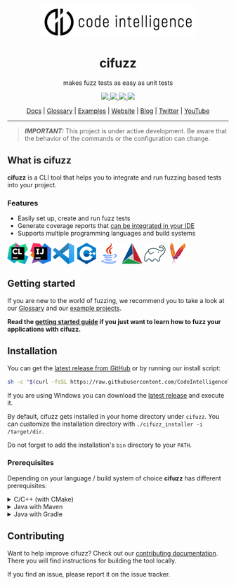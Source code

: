 <div align="center">
  <img src="/docs/assets/logo.png" alt="Code Intelligence" />
  <h1>cifuzz</h1>
  <p>makes fuzz tests as easy as unit tests</p>
  <a href="https://github.com/CodeIntelligenceTesting/cifuzz/releases">
    <img src="https://img.shields.io/github/v/release/CodeIntelligenceTesting/cifuzz">
  </a>
  <a href="https://github.com/CodeIntelligenceTesting/cifuzz/actions/workflows/pipeline_pr.yml">
    <img src="https://img.shields.io/github/workflow/status/CodeIntelligenceTesting/cifuzz/PR%20Pipeline?logo=github" />
  </a>
  <a href="https://github.com/CodeIntelligenceTesting/cifuzz/blob/main/CONTRIBUTING.md">
    <img src="https://img.shields.io/badge/PRs-welcome-brightgreen.svg" />
  </a>
  <a href="https://github.com/CodeIntelligenceTesting/cifuzz/blob/main/LICENSE">
    <img src="https://img.shields.io/github/license/CodeIntelligenceTesting/cifuzz" />
  </a>

  <br />

  <a href="https://docs.code-intelligence.com/cifuzz-cli" target="_blank">Docs</a>
  |
  <a href="https://github.com/CodeIntelligenceTesting/cifuzz/blob/main/docs/Glossary.md">Glossary</a>
  |
  <a href="https://github.com/CodeIntelligenceTesting/cifuzz/tree/main/examples">Examples</a>
  |
  <a href="https://www.code-intelligence.com/" target="_blank">Website</a>
  |
  <a href="https://www.code-intelligence.com/blog" target="_blank">Blog</a>
  |
  <a href="https://twitter.com/CI_Fuzz" target="_blank">Twitter</a>
  |
  <a href="https://www.youtube.com/channel/UCjXN5ac3tgXgtuCoSnQaEmA" target="_blank">YouTube</a>
</div>

---
> **_IMPORTANT:_** This project is under active development.
Be aware that the behavior of the commands or the configuration
can change.

## What is cifuzz
**cifuzz** is a CLI tool that helps you to integrate and run fuzzing
based tests into your project.

### Features
* Easily set up, create and run fuzz tests 
* Generate coverage reports that [can be integrated in your
  IDE](docs/Coverage-ide-integrations.md)
* Supports multiple programming languages and build systems

![CLion](/docs/assets/tools/clion.png)
![IDEA](/docs/assets/tools/idea.png)
![VSCode](/docs/assets/tools/vscode.png)
![C++](/docs/assets/tools/cpp.png)
![Java](/docs/assets/tools/java.png)
![CMake](/docs/assets/tools/cmake.png)
![gradle](/docs/assets/tools/gradle.png)
![Maven](/docs/assets/tools/maven.png)

## Getting started
If you are new to the world of fuzzing, we recommend you to take a
look at our [Glossary](docs/Glossary.md) and our 
[example projects](examples/).

**Read the [getting started guide](docs/Getting-Started.md) if you just want to
learn how to fuzz your applications with cifuzz.**


## Installation
You can get the
[latest release from GitHub](https://github.com/CodeIntelligenceTesting/cifuzz/releases/latest)
or by running our install script:

```bash
sh -c "$(curl -fsSL https://raw.githubusercontent.com/CodeIntelligenceTesting/cifuzz/main/install.sh)"
```

If you are using Windows you can download the [latest release](https://github.com/CodeIntelligenceTesting/cifuzz/releases/latest/download/cifuzz_installer_windows.exe) 
and execute it.

By default, cifuzz gets installed in your home directory under `cifuzz`.
You can customize the installation directory with `./cifuzz_installer -i /target/dir`.

Do not forget to add the installation's `bin` directory to your `PATH`.


### Prerequisites
Depending on your language / build system of choice **cifuzz** has
different prerequisites:

<details>
 <summary>C/C++ (with CMake)</summary>

* [CMake >= 3.16](https://cmake.org/)
* [LLVM >= 11](https://clang.llvm.org/get_started.html)

**Ubuntu / Debian**
<!-- when changing this, please make sure it is in sync with the E2E pipeline -->
```bash
sudo apt install cmake clang llvm
```

**Arch**
<!-- when changing this, please make sure it is in sync with the E2E pipeline -->
```bash
sudo pacman -S cmake clang llvm
```

**macOS**
<!-- when changing this, please make sure it is in sync with the E2E pipeline -->
```bash
brew install cmake llvm
```

**Windows**
<!-- when changing this, please make sure it is in sync with the E2E pipeline -->
<!-- clang is included in the llvm package --->
At least Visual Studio 2022 version 17 is required.
```bash
choco install cmake llvm
```
</details>

<details>
 <summary>Java with Maven</summary>

* Java JDK >= 8 (e.g. [OpenJDK](https://openjdk.java.net/install/) or
  [Zulu](https://www.azul.com/downloads/zulu-community/))
* [Maven](https://maven.apache.org/install.html)

**Ubuntu / Debian**
<!-- when changing this, please make sure it is in sync with the E2E pipeline -->
```bash
sudo apt install openjdk maven
```

**Arch**
<!-- when changing this, please make sure it is in sync with the E2E pipeline -->
```bash
sudo pacman -S jdk-openjdk maven
```

**macOS**
<!-- when changing this, please make sure it is in sync with the E2E pipeline -->
```bash
brew install openjdk maven
```

**Windows**
<!-- when changing this, please make sure it is in sync with the E2E pipeline -->
```bash
choco install microsoft-openjdk maven
```
</details>

<details>
 <summary>Java with Gradle</summary>

* Java JDK >= 8 (e.g. [OpenJDK](https://openjdk.java.net/install/) or
  [Zulu](https://www.azul.com/downloads/zulu-community/))
* [Gradle](https://gradle.org/install/)

**Ubuntu / Debian**
<!-- when changing this, please make sure it is in sync with the E2E pipeline -->
```bash
sudo apt install openjdk gradle
```

**Arch**
<!-- when changing this, please make sure it is in sync with the E2E pipeline -->
```bash
sudo pacman -S jdk-openjdk gradle
```

**macOS**
<!-- when changing this, please make sure it is in sync with the E2E pipeline -->
```bash
brew install openjdk gradle
```

**Windows**
<!-- when changing this, please make sure it is in sync with the E2E pipeline -->
```bash
choco install microsoft-openjdk gradle
```
</details>


## Contributing

Want to help improve cifuzz? Check out our [contributing documentation](CONTRIBUTING.md).
There you will find instructions for building the tool locally.

If you find an issue, please report it on the issue tracker.
